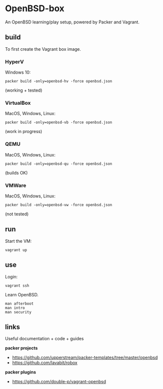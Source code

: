 # OpenBSD-box

An OpenBSD learning/play setup, powered by Packer and Vagrant.

## build

To first create the Vagrant box image.

### HyperV

Windows 10:

```shell
packer build -only=openbsd-hv -force openbsd.json
```

(working + tested)

### VirtualBox

MacOS, Windows, Linux:

```shell
packer build -only=openbsd-vb -force openbsd.json
```

(work in progress)

### QEMU

MacOS, Windows, Linux:

```shell
packer build -only=openbsd-qu -force openbsd.json
```

(builds OK)

### VMWare

MacOS, Windows, Linux:

```shell
packer build -only=openbsd-vw -force openbsd.json
```

(not tested)

## run

Start the VM:

```shell
vagrant up
```

## use

Login:

```shell
vagrant ssh
```

Learn OpenBSD.

```shell
man afterboot
man intro
man security
```

## links

Useful documentation + code + guides

**packer projects**
* https://github.com/upperstream/packer-templates/tree/master/openbsd
* https://github.com/lavabit/robox

**packer plugins**
* https://github.com/double-p/vagrant-openbsd
